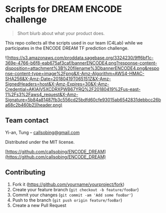 # Scripts for DREAM ENCODE challenge
> Short blurb about what your product does.

This repo collects all the scripts used in our team (C4Lab) while we participates in the ENCODE DREAM TF prediction challenge.

![https://s3.amazonaws.com/proddata.sagebase.org/3324230/9ff6bf1c-369e-4766-b6f8-eab675af3caf/bannerENCODE4.png?response-content-disposition=attachment%3B%20filename%3DbannerENCODE4.png&response-content-type=image%2Fpng&X-Amz-Algorithm=AWS4-HMAC-SHA256&X-Amz-Date=20180419T065151Z&X-Amz-SignedHeaders=host&X-Amz-Expires=30&X-Amz-Credential=AKIAIV5XCDRXPWB67YRQ%2F20180419%2Fus-east-1%2Fs3%2Faws4_request&X-Amz-Signature=5b84a81487fb3c556cd25bdfd60cfe93015ab6542831debbcc26ba68c2b460b2](header.png)

## Team contact

Yi-an, Tung – callsobing@gmail.com

Distributed under the MIT license.

[https://github.com/callsobing/ENCODE_DREAM](https://github.com/callsobing/ENCODE_DREAM)

## Contributing

1. Fork it (<https://github.com/yourname/yourproject/fork>)
2. Create your feature branch (`git checkout -b feature/fooBar`)
3. Commit your changes (`git commit -am 'Add some fooBar'`)
4. Push to the branch (`git push origin feature/fooBar`)
5. Create a new Pull Request
